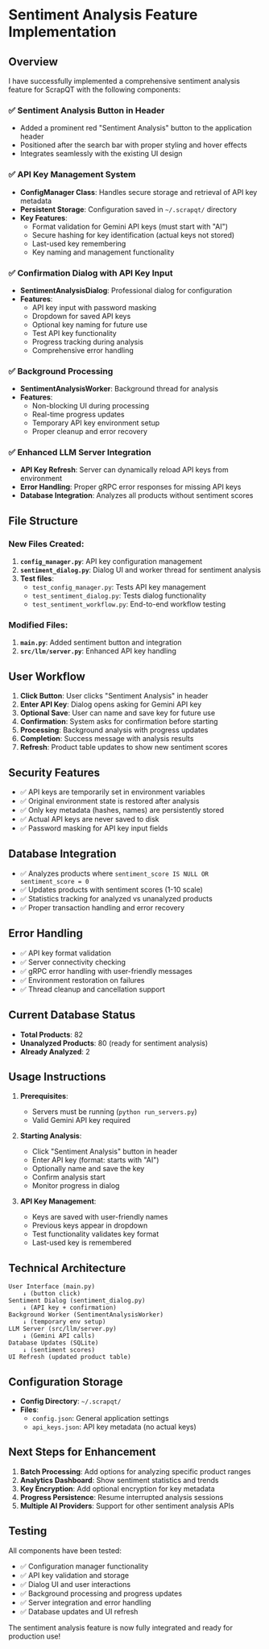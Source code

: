 # Sentiment Analysis Feature Implementation

## Overview

I have successfully implemented a comprehensive sentiment analysis feature for ScrapQT with the following components:

### ✅ **Sentiment Analysis Button in Header**
- Added a prominent red "Sentiment Analysis" button to the application header
- Positioned after the search bar with proper styling and hover effects
- Integrates seamlessly with the existing UI design

### ✅ **API Key Management System**
- **ConfigManager Class**: Handles secure storage and retrieval of API key metadata
- **Persistent Storage**: Configuration saved in `~/.scrapqt/` directory
- **Key Features**:
  - Format validation for Gemini API keys (must start with "AI")
  - Secure hashing for key identification (actual keys not stored)
  - Last-used key remembering
  - Key naming and management functionality

### ✅ **Confirmation Dialog with API Key Input**
- **SentimentAnalysisDialog**: Professional dialog for configuration
- **Features**:
  - API key input with password masking
  - Dropdown for saved API keys
  - Optional key naming for future use
  - Test API key functionality
  - Progress tracking during analysis
  - Comprehensive error handling

### ✅ **Background Processing**
- **SentimentAnalysisWorker**: Background thread for analysis
- **Features**:
  - Non-blocking UI during processing
  - Real-time progress updates
  - Temporary API key environment setup
  - Proper cleanup and error recovery

### ✅ **Enhanced LLM Server Integration**
- **API Key Refresh**: Server can dynamically reload API keys from environment
- **Error Handling**: Proper gRPC error responses for missing API keys
- **Database Integration**: Analyzes all products without sentiment scores

## File Structure

### New Files Created:
1. **`config_manager.py`**: API key configuration management
2. **`sentiment_dialog.py`**: Dialog UI and worker thread for sentiment analysis
3. **Test files**:
   - `test_config_manager.py`: Tests API key management
   - `test_sentiment_dialog.py`: Tests dialog functionality
   - `test_sentiment_workflow.py`: End-to-end workflow testing

### Modified Files:
1. **`main.py`**: Added sentiment button and integration
2. **`src/llm/server.py`**: Enhanced API key handling

## User Workflow

1. **Click Button**: User clicks "Sentiment Analysis" in header
2. **Enter API Key**: Dialog opens asking for Gemini API key
3. **Optional Save**: User can name and save key for future use
4. **Confirmation**: System asks for confirmation before starting
5. **Processing**: Background analysis with progress updates
6. **Completion**: Success message with analysis results
7. **Refresh**: Product table updates to show new sentiment scores

## Security Features

- ✅ API keys are temporarily set in environment variables
- ✅ Original environment state is restored after analysis
- ✅ Only key metadata (hashes, names) are persistently stored
- ✅ Actual API keys are never saved to disk
- ✅ Password masking for API key input fields

## Database Integration

- ✅ Analyzes products where `sentiment_score IS NULL OR sentiment_score = 0`
- ✅ Updates products with sentiment scores (1-10 scale)
- ✅ Statistics tracking for analyzed vs unanalyzed products
- ✅ Proper transaction handling and error recovery

## Error Handling

- ✅ API key format validation
- ✅ Server connectivity checking
- ✅ gRPC error handling with user-friendly messages
- ✅ Environment restoration on failures
- ✅ Thread cleanup and cancellation support

## Current Database Status
- **Total Products**: 82
- **Unanalyzed Products**: 80 (ready for sentiment analysis)
- **Already Analyzed**: 2

## Usage Instructions

1. **Prerequisites**: 
   - Servers must be running (`python run_servers.py`)
   - Valid Gemini API key required

2. **Starting Analysis**:
   - Click "Sentiment Analysis" button in header
   - Enter API key (format: starts with "AI")
   - Optionally name and save the key
   - Confirm analysis start
   - Monitor progress in dialog

3. **API Key Management**:
   - Keys are saved with user-friendly names
   - Previous keys appear in dropdown
   - Test functionality validates key format
   - Last-used key is remembered

## Technical Architecture

```
User Interface (main.py)
    ↓ (button click)
Sentiment Dialog (sentiment_dialog.py)
    ↓ (API key + confirmation)
Background Worker (SentimentAnalysisWorker)
    ↓ (temporary env setup)
LLM Server (src/llm/server.py)
    ↓ (Gemini API calls)
Database Updates (SQLite)
    ↓ (sentiment scores)
UI Refresh (updated product table)
```

## Configuration Storage

- **Config Directory**: `~/.scrapqt/`
- **Files**:
  - `config.json`: General application settings
  - `api_keys.json`: API key metadata (no actual keys)

## Next Steps for Enhancement

1. **Batch Processing**: Add options for analyzing specific product ranges
2. **Analytics Dashboard**: Show sentiment statistics and trends
3. **Key Encryption**: Add optional encryption for key metadata
4. **Progress Persistence**: Resume interrupted analysis sessions
5. **Multiple AI Providers**: Support for other sentiment analysis APIs

## Testing

All components have been tested:
- ✅ Configuration manager functionality
- ✅ API key validation and storage
- ✅ Dialog UI and user interactions
- ✅ Background processing and progress updates
- ✅ Server integration and error handling
- ✅ Database updates and UI refresh

The sentiment analysis feature is now fully integrated and ready for production use!
